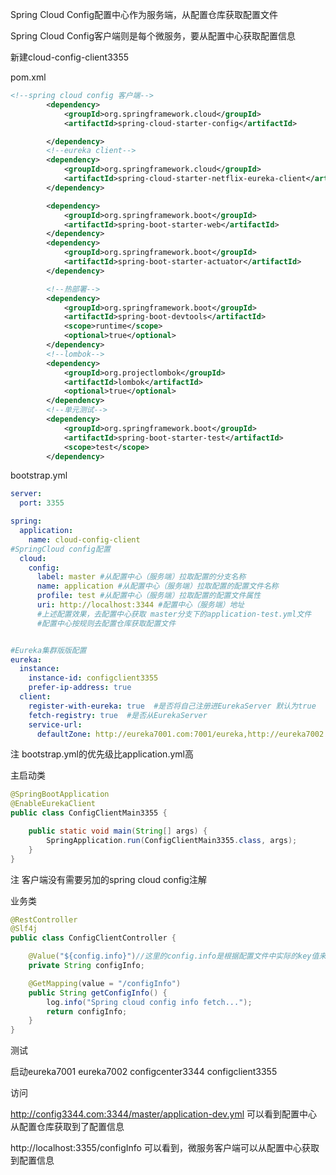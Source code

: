 

Spring Cloud Config配置中心作为服务端，从配置仓库获取配置文件

Spring Cloud Config客户端则是每个微服务，要从配置中心获取配置信息





新建cloud-config-client3355

pom.xml

```xml
<!--spring cloud config 客户端-->
        <dependency>
            <groupId>org.springframework.cloud</groupId>
            <artifactId>spring-cloud-starter-config</artifactId>

        </dependency>
        <!--eureka client-->
        <dependency>
            <groupId>org.springframework.cloud</groupId>
            <artifactId>spring-cloud-starter-netflix-eureka-client</artifactId>
        </dependency>

        <dependency>
            <groupId>org.springframework.boot</groupId>
            <artifactId>spring-boot-starter-web</artifactId>
        </dependency>
        <dependency>
            <groupId>org.springframework.boot</groupId>
            <artifactId>spring-boot-starter-actuator</artifactId>
        </dependency>

        <!--热部署-->
        <dependency>
            <groupId>org.springframework.boot</groupId>
            <artifactId>spring-boot-devtools</artifactId>
            <scope>runtime</scope>
            <optional>true</optional>
        </dependency>
        <!--lombok-->
        <dependency>
            <groupId>org.projectlombok</groupId>
            <artifactId>lombok</artifactId>
            <optional>true</optional>
        </dependency>
        <!--单元测试-->
        <dependency>
            <groupId>org.springframework.boot</groupId>
            <artifactId>spring-boot-starter-test</artifactId>
            <scope>test</scope>
        </dependency>
```





bootstrap.yml

```yaml
server:
  port: 3355

spring:
  application:
    name: cloud-config-client
#SpringCloud config配置
  cloud:
    config:
      label: master #从配置中心（服务端）拉取配置的分支名称
      name: application #从配置中心（服务端）拉取配置的配置文件名称
      profile: test #从配置中心（服务端）拉取配置的配置文件属性
      uri: http://localhost:3344 #配置中心（服务端）地址
      #上述配置效果，去配置中心获取 master分支下的application-test.yml文件
      #配置中心按规则去配置仓库获取配置文件


#Eureka集群版版配置
eureka:
  instance:
    instance-id: configclient3355
    prefer-ip-address: true
  client:
    register-with-eureka: true  #是否将自己注册进EurekaServer 默认为true
    fetch-registry: true  #是否从EurekaServer
    service-url:
      defaultZone: http://eureka7001.com:7001/eureka,http://eureka7002.com:7002/eureka #注册到多台Eureka服务端实例，用逗号隔开
```

注 bootstrap.yml的优先级比application.yml高 



主启动类

```java
@SpringBootApplication
@EnableEurekaClient
public class ConfigClientMain3355 {

    public static void main(String[] args) {
        SpringApplication.run(ConfigClientMain3355.class, args);
    }
}
```

注  客户端没有需要另加的spring cloud config注解



业务类

```java
@RestController
@Slf4j
public class ConfigClientController {

    @Value("${config.info}")//这里的config.info是根据配置文件中实际的key值来写的
    private String configInfo;

    @GetMapping(value = "/configInfo")
    public String getConfigInfo() {
        log.info("Spring cloud config info fetch...");
        return configInfo;
    }
}
```



测试

启动eureka7001 eureka7002 configcenter3344 configclient3355

访问

http://config3344.com:3344/master/application-dev.yml 可以看到配置中心从配置仓库获取到了配置信息

http://localhost:3355/configInfo 可以看到，微服务客户端可以从配置中心获取到配置信息